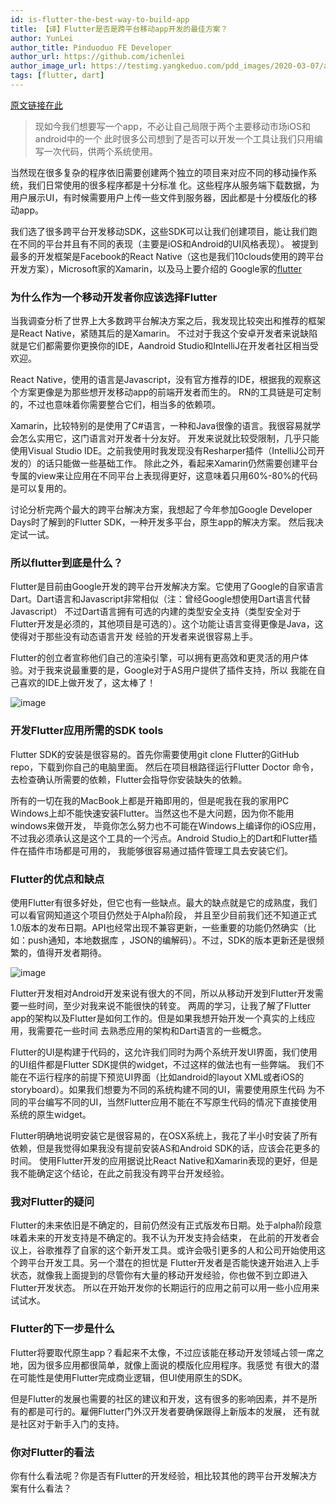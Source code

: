 ```yaml
---
id: is-flutter-the-best-way-to-build-app
title: 【译】Flutter是否是跨平台移动app开发的最佳方案？
author: YunLei
author_title: Pinduoduo FE Developer
author_url: https://github.com/ichenlei
author_image_url: https://testimg.yangkeduo.com/pdd_images/2020-03-07/a70bfa6a-3d27-4e46-b36b-2ee70f53b14f.jpg
tags: [flutter, dart]
---
```

[原文链接在此](https://10clouds.com/blog/flutter-cross-platform-apps/)

>现如今我们想要写一个app，不必让自己局限于两个主要移动市场iOS和android中的一个
此时很多公司想到了是否可以开发一个工具让我们只用编写一次代码，供两个系统使用。

<!--truncate-->

当然现在很多复杂的程序依旧需要创建两个独立的项目来对应不同的移动操作系统，我们日常使用的很多程序都是十分标准
化。这些程序从服务端下载数据，为用户展示UI，有时候需要用户上传一些文件到服务器，因此都是十分模版化的移动app。

我们选了很多跨平台开发移动SDK，这些SDK可以让我们创建项目，能让我们跑在不同的平台并且有不同的表现（主要是iOS和Android的UI风格表现）。
被提到最多的开发框架是Facebook的React Native（这也是我们10clouds使用的跨平台开发方案），Microsoft家的Xamarin，以及马上要介绍的
Google家的[flutter](https://flutter.io/)

### 为什么作为一个移动开发者你应该选择Flutter

当我调查分析了世界上大多数跨平台解决方案之后，我发现比较突出和推荐的框架是React Native，紧随其后的是Xamarin。
不过对于我这个安卓开发者来说缺陷就是它们都需要你更换你的IDE，Aandroid Studio和IntelliJ在开发者社区相当受欢迎。

React Native，使用的语言是Javascript，没有官方推荐的IDE，根据我的观察这个方案更像是为那些想开发移动app的前端开发者而生的。
RN的工具链是可定制的，不过也意味着你需要整合它们，相当多的依赖项。

Xamarin，比较特别的是使用了C#语言，一种和Java很像的语言。我很容易就学会怎么实用它，这门语言对开发者十分友好。
开发来说就比较受限制，几乎只能使用Visual Studio IDE。之前我使用时我发现没有Resharper插件（IntelliJ公司开发的）的话只能做一些基础工作。
除此之外，看起来Xamarin仍然需要创建平台专属的view来让应用在不同平台上表现得更好，这意味着只用60%-80%的代码是可以复用的。

讨论分析完两个最大的跨平台解决方案，我想起了今年参加Google Developer Days时了解到的Flutter SDK，一种开发多平台，原生app的解决方案。
然后我决定试一试。

### 所以flutter到底是什么？

Flutter是目前由Google开发的跨平台开发解决方案。它使用了Google的自家语言Dart。Dart语言和Javascript非常相似（注：曾经Google想使用Dart语言代替Javascript）
不过Dart语言拥有可选的内建的类型安全支持（类型安全对于Flutter开发是必须的，其他项目是可选的）。这个功能让语言变得更像是Java，这使得对于那些没有动态语言开发
经验的开发者来说很容易上手。

Flutter的创立者宣称他们自己的渲染引擎，可以拥有更高效和更灵活的用户体验。对于我来说最重要的是，Google对于AS用户提供了插件支持，所以
我能在自己喜欢的IDE上做开发了，这太棒了！

![image](https://10clouds.com/wp-content/uploads/2017/12/Flutter-Code-1024x640.png)

### 开发Flutter应用所需的SDK tools

Flutter SDK的安装是很容易的。首先你需要使用git clone Flutter的GitHub repo，下载到你自己的电脑里面。
然后在项目根路径运行Flutter Doctor 命令，去检查确认所需要的依赖，Flutter会指导你安装缺失的依赖。

所有的一切在我的MacBook上都是开箱即用的，但是呢我在我的家用PC Windows上却不能快速安装Flutter。当然这也不是大问题，因为你不能用windows来做开发，
毕竟你怎么努力也不可能在Windows上编译你的iOS应用，不过我必须承认这是这个工具的一个污点。Android Studio上的Dart和Flutter插件在插件市场都是可用的，
我能够很容易通过插件管理工具去安装它们。

### Flutter的优点和缺点

使用Flutter有很多好处，但它也有一些缺点。最大的缺点就是它的成熟度，我们可以看官网知道这个项目仍然处于Alpha阶段，
并且至少目前我们还不知道正式1.0版本的发布日期。API也经常出现不兼容更新，一些重要的功能仍然确实（比如：push通知，本地数据库
，JSON的编解码）。不过，SDK的版本更新还是很频繁的，值得开发者期待。

![image](https://10clouds.com/wp-content/uploads/2017/12/Flutter-Labs-App-view-1024x640.png)

Flutter开发相对Android开发来说有很大的不同，所以从移动开发到Flutter开发需要一些时间，至少对我来说不能很快的转变。
两周的学习，让我了解了Flutter app的架构以及Flutter是如何工作的。但是如果我想开始开发一个真实的上线应用，我需要花一些时间
去熟悉应用的架构和Dart语言的一些概念。

Flutter的UI是构建于代码的，这允许我们同时为两个系统开发UI界面，我们使用的UI组件都是Flutter SDK提供的widget，不过这样的做法也有一些弊端。
我们不能在不运行程序的前提下预览UI界面（比如android的layout XML或者iOS的storyboard）。如果我们想要为不同的系统构建不同的UI，需要使用原生代码
为不同的平台编写不同的UI，当然Flutter应用不能在不写原生代码的情况下直接使用系统的原生widget。

Flutter明确地说明安装它是很容易的，在OSX系统上，我花了半小时安装了所有依赖，但是我觉得如果我没有提前安装AS和Android SDK的话，应该会花更多的时间。
使用Flutter开发的应用据说比React Native和Xamarin表现的更好，但是我不能确定这个结论，在此之前我没有跨平台开发经验。

### 我对Flutter的疑问

Flutter的未来依旧是不确定的，目前仍然没有正式版发布日期。处于alpha阶段意味着未来的开发支持是不确定的。我不认为开发支持会结束，
在此前的开发者会议上，谷歌推荐了自家的这个新开发工具。或许会吸引更多的人和公司开始使用这个跨平台开发工具。另一个潜在的担忧是
Flutter开发者是否能快速开始进入上手状态，就像我上面提到的尽管你有大量的移动开发经验，你也做不到立即进入Flutter开发状态。
所以在开始开发你的长期运行的应用之前可以用一些小应用来试试水。

### Flutter的下一步是什么

Flutter将要取代原生app？看起来不太像，不过应该能在移动开发领域占领一席之地，因为很多应用都很简单，就像上面说的模版化应用程序。我感觉
有很大的潜在可能性是使用Flutter完成商业逻辑，但UI使用原生的SDK。

但是Flutter的发展也需要的社区的建议和开发，这有很多的影响因素，并不是所有的都是可行的。雇佣Flutter门外汉开发者要确保跟得上新版本的发展，
还有就是社区对于新手入门的支持。

### 你对Flutter的看法

你有什么看法呢？你是否有Flutter的开发经验，相比较其他的跨平台开发解决方案有什么看法？
